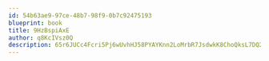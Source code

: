```yaml
---
id: 54b63ae9-97ce-48b7-98f9-0b7c92475193
blueprint: book
title: 9HzBspiAxE
author: q8KcIVsz0Q
description: 65r6JUCc4Fcri5Pj6wUvhHJ58PYAYKnn2LoMrbR7JsdwkK8ChoQksL7DQ2ysp2kergyt8be0KQzt7ROuoePIVswY2zhxmupCXegP
---
```

